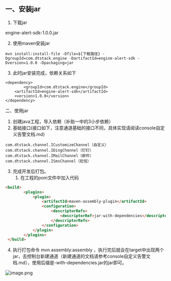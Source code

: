 <a name="lbWrF"></a>
## 一、安装jar
1. 下载jar

engine-alert-sdk-1.0.0.jar

2. 使用maven安装jar
```
mvn install:install-file -Dfile=${下载路径} -DgroupId=com.dtstack.engine -DartifactId=engine-alert-sdk -Dversion=1.0.0 -Dpackaging=jar
```

3. 此时jar安装完成，依赖关系如下
```
<dependency>
		<groupId>com.dtstack.engine</groupId>
    <artifactId>engine-alert-sdk</artifactId>
    <version>1.0.0</version>
</dependency>

```
二、使用jar

1. 创建java工程，导入依赖（补助一中的3小步依赖）
1. 基础接口(接口如下，注意通道基础的接口不同，具体实现请阅读console自定义告警文档.md)
```
com.dtstack.channel.ICustomizeChannel（自定义）
com.dtstack.channel.IDingChannel（钉钉）
com.dtstack.channel.IMailChannel（邮件）
com.dtstack.channel.ISmsChannel（短信）
```

3. 完成开发后打包。
   1. 在工程的pom文件中加入代码
```html
<build>
        <plugins>
            <plugin>
                <artifactId>maven-assembly-plugin</artifactId>
                <configuration>
                    <descriptorRefs>
                        <descriptorRef>jar-with-dependencies</descriptorRef>
                    </descriptorRefs>
                </configuration>
            </plugin>
        </plugins>
 </build>
```

4. 执行打包命令 mvn assembly:assembly ，执行完后就会在target中出现两个jar，去控制台新建通道（新建通道的文档请参考console自定义告警文档.md），使用后缀是-with-dependencies.jar的jar即可。

![image.png](https://cdn.nlark.com/yuque/0/2021/png/1873914/1636696614295-c1414b22-470e-43d5-ba34-219a6b193733.png#clientId=u22af4c88-13ef-4&from=paste&height=123&id=u83803edc&margin=%5Bobject%20Object%5D&name=image.png&originHeight=246&originWidth=872&originalType=binary&ratio=1&size=47458&status=done&style=none&taskId=ucd3d5144-ed72-4068-a6cc-b11b75a4c72&width=436)<br />
<br />

